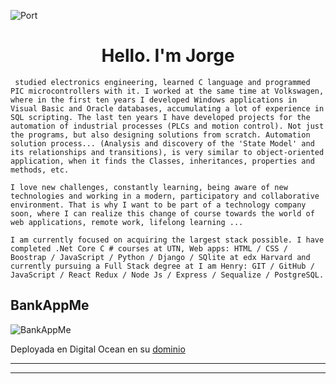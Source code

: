 ![Port](https://user-images.githubusercontent.com/58223692/95631179-9bf7af80-0a59-11eb-8120-a4a064c956b7.jpg)
<h1 align="center"> Hello. I'm Jorge </h1>

```
 studied electronics engineering, learned C language and programmed PIC microcontrollers with it. I worked at the same time at Volkswagen, where in the first ten years I developed Windows applications in Visual Basic and Oracle databases, accumulating a lot of experience in SQL scripting. The last ten years I have developed projects for the automation of industrial processes (PLCs and motion control). Not just the programs, but also designing solutions from scratch. Automation solution process... (Analysis and discovery of the 'State Model' and its relationships and transitions), is very similar to object-oriented application, when it finds the Classes, inheritances, properties and methods, etc.

I love new challenges, constantly learning, being aware of new technologies and working in a modern, participatory and collaborative environment. That is why I want to be part of a technology company soon, where I can realize this change of course towards the world of web applications, remote work, lifelong learning ...

I am currently focused on acquiring the largest stack possible. I have completed .Net Core C # courses at UTN, Web apps: HTML / CSS / Boostrap / JavaScript / Python / Django / SQlite at edx Harvard and currently pursuing a Full Stack degree at I am Henry: GIT / GitHub / JavaScript / React Redux / Node Js / Express / Sequalize / PostgreSQL.
```

<h2> BankAppMe </h2>

![BankAppMe](https://user-images.githubusercontent.com/58223692/95639279-3661ee00-0a6e-11eb-9976-7d597696652d.png)


Deployada en Digital Ocean en su <a href="https://bankappme.tk">dominio</a>

<hr/>


<hr/>


<!--


Here are some ideas to get you started:

- 🔭 I’m currently working on ...
- 🌱 I’m currently learning ...
- 👯 I’m looking to collaborate on ...
- 🤔 I’m looking for help with ...
- 💬 Ask me about ...
- 📫 How to reach me: ...
- 😄 Pronouns: ...
- ⚡ Fun fact: ...
-->
